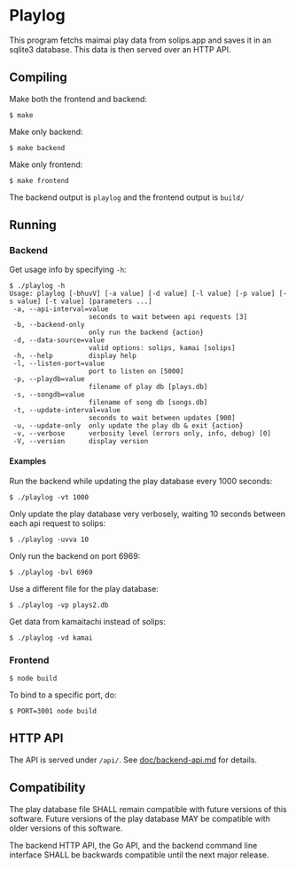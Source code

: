 # Playlog

This program fetchs maimai play data from solips.app and saves it in an sqlite3 database.
This data is then served over an HTTP API.

## Compiling

Make both the frontend and backend:
```
$ make
```

Make only backend:
```
$ make backend
```

Make only frontend:
```
$ make frontend
```

The backend output is `playlog` and the frontend output is `build/`

## Running

### Backend

Get usage info by specifying `-h`:
```
$ ./playlog -h
Usage: playlog [-bhuvV] [-a value] [-d value] [-l value] [-p value] [-s value] [-t value] [parameters ...]
 -a, --api-interval=value
                    seconds to wait between api requests [3]
 -b, --backend-only
                    only run the backend {action}
 -d, --data-source=value
                    valid options: solips, kamai [solips]
 -h, --help         display help
 -l, --listen-port=value
                    port to listen on [5000]
 -p, --playdb=value
                    filename of play db [plays.db]
 -s, --songdb=value
                    filename of song db [songs.db]
 -t, --update-interval=value
                    seconds to wait between updates [900]
 -u, --update-only  only update the play db & exit {action}
 -v, --verbose      verbosity level (errors only, info, debug) [0]
 -V, --version      display version
```

#### Examples

Run the backend while updating the play database every 1000 seconds:
```
$ ./playlog -vt 1000
```

Only update the play database very verbosely,
waiting 10 seconds between each api request to solips:
```
$ ./playlog -uvva 10
```

Only run the backend on port 6969:
```
$ ./playlog -bvl 6969
```

Use a different file for the play database:
```
$ ./playlog -vp plays2.db
```

Get data from kamaitachi instead of solips:
```
$ ./playlog -vd kamai
```

### Frontend

```
$ node build
```

To bind to a specific port, do:
```
$ PORT=3001 node build
```

## HTTP API

The API is served under `/api/`.
See [doc/backend-api.md](doc/backend-api.md) for details.

## Compatibility

The play database file SHALL remain compatible with future versions of this software.
Future versions of the play database MAY be compatible with older versions of this software.

The backend HTTP API, the Go API, and the backend command line interface
SHALL be backwards compatible until the next major release.
